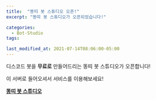 ```yaml
---
title:  "똥띠 봇 스튜디오 오픈!"
excerpt: "똥띠 봇 스튜디오가 오픈되었습니다!"

categories:
  - Bot-Studio
tags:

last_modified_at: 2021-07-14T08:06:00-05:00
---
```


디스코드 봇을 **무료로** 만들어드리는 똥띠 봇 스튜디오가 오픈합니다!

이 서버로 들어오셔서 서비스를 이용해보세요!

**[똥띠 봇 스튜디오](https://discord.gg/ZqP72q4Xk2)**